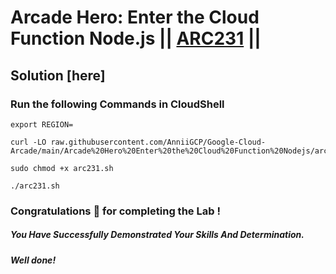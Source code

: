 # Arcade Hero: Enter the Cloud Function Node.js || [ARC231](https://www.cloudskillsboost.google/focuses/98840?parent=catalog) ||

## Solution [here] 

### Run the following Commands in CloudShell

```
export REGION=
```
```
curl -LO raw.githubusercontent.com/AnniiGCP/Google-Cloud-Arcade/main/Arcade%20Hero%20Enter%20the%20Cloud%20Function%20Nodejs/arc231.sh

sudo chmod +x arc231.sh

./arc231.sh
```

### Congratulations 🎉 for completing the Lab !

##### *You Have Successfully Demonstrated Your Skills And Determination.*

#### *Well done!*

 

 
